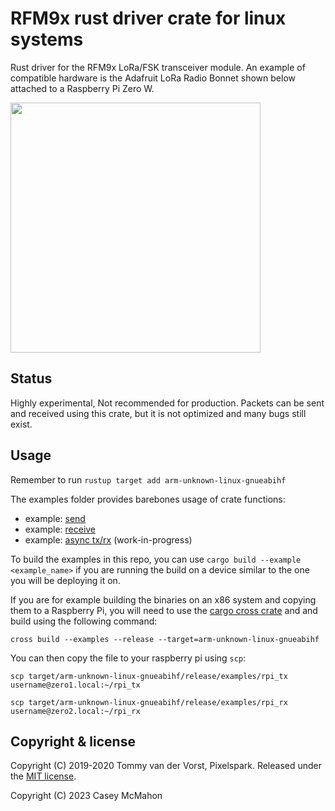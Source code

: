# RFM9x rust driver crate for linux systems

Rust driver for the RFM9x LoRa/FSK transceiver module. An example of compatible 
hardware is the Adafruit LoRa Radio Bonnet shown below attached to a 
Raspberry Pi Zero W.

<img src="https://cdn.shopify.com/s/files/1/1004/5324/products/4074-05_1024x1024.jpg?v=1571439709" width="400" />

## Status

Highly experimental, Not recommended for production. Packets can be sent and
received using this crate, but it is not optimized and many bugs still exist.

## Usage

Remember to run `rustup target add arm-unknown-linux-gnueabihf`

The examples folder provides barebones usage of crate functions:
- example: [send](./examples/rpi_tx.rs)
- example: [receive](./examples/rpi_rx.rs)
- example: [async tx/rx](./examples/rpi_async_tx_rx.rs) (work-in-progress)

To build the examples in this repo, you can use `cargo build --example <example_name>`
if you are running the build on a device similar to the one you will be deploying it on.

If you are for example building the binaries on an x86 system and copying them to a 
Raspberry Pi, you will need to use the [cargo cross crate](https://crates.io/crates/cross)
and and build using the following command:

```
cross build --examples --release --target=arm-unknown-linux-gnueabihf
```

You can then copy the file to your raspberry pi using `scp`:

```
scp target/arm-unknown-linux-gnueabihf/release/examples/rpi_tx username@zero1.local:~/rpi_tx

scp target/arm-unknown-linux-gnueabihf/release/examples/rpi_rx username@zero2.local:~/rpi_rx
```

## Copyright & license

Copyright (C) 2019-2020 Tommy van der Vorst, Pixelspark. Released under the  [MIT license](./LICENSE).

Copyright (C) 2023 Casey McMahon



